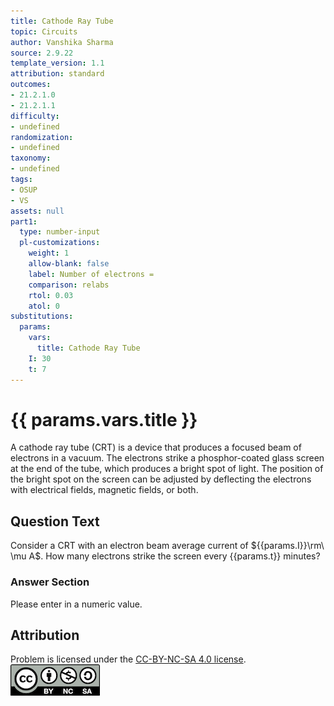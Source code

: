 ```yaml
---
title: Cathode Ray Tube
topic: Circuits
author: Vanshika Sharma
source: 2.9.22
template_version: 1.1
attribution: standard
outcomes:
- 21.2.1.0
- 21.2.1.1
difficulty:
- undefined
randomization:
- undefined
taxonomy:
- undefined
tags:
- OSUP
- VS
assets: null
part1:
  type: number-input
  pl-customizations:
    weight: 1
    allow-blank: false
    label: Number of electrons =
    comparison: relabs
    rtol: 0.03
    atol: 0
substitutions:
  params:
    vars:
      title: Cathode Ray Tube
    I: 30
    t: 7
---
```

# {{ params.vars.title }}
A cathode ray tube (CRT) is a device that produces a focused beam of electrons in a vacuum.
The electrons strike a phosphor-coated glass screen at the end of the tube, which produces a bright spot of light.
The position of the bright spot on the screen can be adjusted by deflecting the electrons with electrical fields, magnetic fields, or both.

## Question Text

Consider a CRT with an electron beam average current of ${{params.I}}\rm\ \mu A$.
How many electrons strike the screen every {{params.t}} minutes?

### Answer Section

Please enter in a numeric value.

## Attribution

Problem is licensed under the [CC-BY-NC-SA 4.0 license](https://creativecommons.org/licenses/by-nc-sa/4.0/).<br> ![The Creative Commons 4.0 license requiring attribution-BY, non-commercial-NC, and share-alike-SA license.](https://raw.githubusercontent.com/firasm/bits/master/by-nc-sa.png)